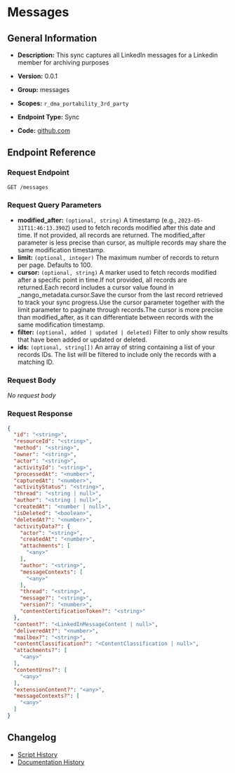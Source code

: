 <!-- BEGIN GENERATED CONTENT -->
# Messages

## General Information

- **Description:** This sync captures all LinkedIn messages for a Linkedin member for archiving purposes

- **Version:** 0.0.1
- **Group:** messages
- **Scopes:** `r_dma_portability_3rd_party`
- **Endpoint Type:** Sync
- **Code:** [github.com](https://github.com/NangoHQ/integration-templates/tree/main/integrations/linkedin/syncs/messages.ts)


## Endpoint Reference

### Request Endpoint

`GET /messages`

### Request Query Parameters

- **modified_after:** `(optional, string)` A timestamp (e.g., `2023-05-31T11:46:13.390Z`) used to fetch records modified after this date and time. If not provided, all records are returned. The modified_after parameter is less precise than cursor, as multiple records may share the same modification timestamp.
- **limit:** `(optional, integer)` The maximum number of records to return per page. Defaults to 100.
- **cursor:** `(optional, string)` A marker used to fetch records modified after a specific point in time.If not provided, all records are returned.Each record includes a cursor value found in _nango_metadata.cursor.Save the cursor from the last record retrieved to track your sync progress.Use the cursor parameter together with the limit parameter to paginate through records.The cursor is more precise than modified_after, as it can differentiate between records with the same modification timestamp.
- **filter:** `(optional, added | updated | deleted)` Filter to only show results that have been added or updated or deleted.
- **ids:** `(optional, string[])` An array of string containing a list of your records IDs. The list will be filtered to include only the records with a matching ID.

### Request Body

_No request body_

### Request Response

```json
{
  "id": "<string>",
  "resourceId": "<string>",
  "method": "<string>",
  "owner": "<string>",
  "actor": "<string>",
  "activityId": "<string>",
  "processedAt": "<number>",
  "capturedAt": "<number>",
  "activityStatus": "<string>",
  "thread": "<string | null>",
  "author": "<string | null>",
  "createdAt": "<number | null>",
  "isDeleted": "<boolean>",
  "deletedAt?": "<number>",
  "activityData?": {
    "actor": "<string>",
    "createdAt": "<number>",
    "attachments": [
      "<any>"
    ],
    "author": "<string>",
    "messageContexts": [
      "<any>"
    ],
    "thread": "<string>",
    "message?": "<string>",
    "version?": "<number>",
    "contentCertificationToken?": "<string>"
  },
  "content?": "<LinkedInMessageContent | null>",
  "deliveredAt?": "<number>",
  "mailbox?": "<string>",
  "contentClassification?": "<ContentClassification | null>",
  "attachments?": [
    "<any>"
  ],
  "contentUrns?": [
    "<any>"
  ],
  "extensionContent?": "<any>",
  "messageContexts?": [
    "<any>"
  ]
}
```

## Changelog

- [Script History](https://github.com/NangoHQ/integration-templates/commits/main/integrations/linkedin/syncs/messages.ts)
- [Documentation History](https://github.com/NangoHQ/integration-templates/commits/main/integrations/linkedin/syncs/messages.md)

<!-- END  GENERATED CONTENT -->

